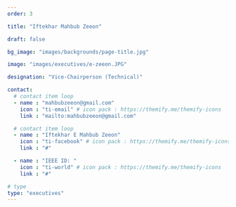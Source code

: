 ```yaml
---
order: 3

title: "Iftekhar Mahbub Zeeon"

draft: false

bg_image: "images/backgrounds/page-title.jpg"

image: "images/executives/e-zeeon.JPG"

designation: "Vice-Chairperson (Technical)"

contact:
  # contact item loop
  - name : "mahbubzeeon@gmail.com"
    icon : "ti-email" # icon pack : https://themify.me/themify-icons
    link : "mailto:mahbubzeeon@gmail.com"

  # contact item loop
  - name : "Iftekhar E Mahbub Zeeon"
    icon : "ti-facebook" # icon pack : https://themify.me/themify-icons
    link : "#"

  - name : "IEEE ID: "
    icon : "ti-world" # icon pack : https://themify.me/themify-icons
    link : "#"

# type
type: "executives"
---
```

